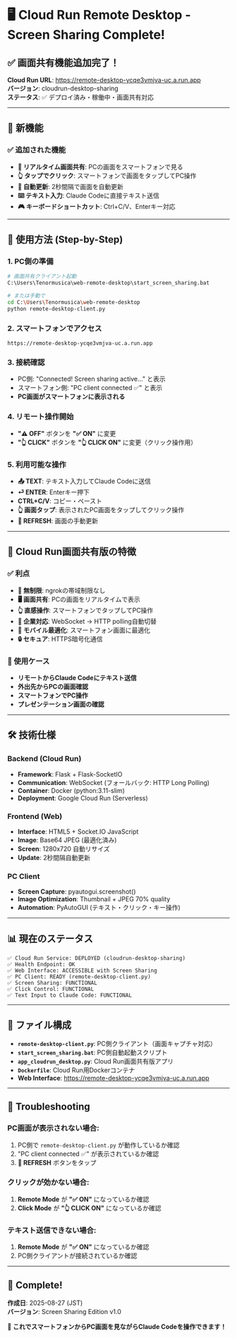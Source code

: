 # 🖥️ Cloud Run Remote Desktop - Screen Sharing Complete!

## ✅ 画面共有機能追加完了！

**Cloud Run URL**: https://remote-desktop-ycqe3vmjva-uc.a.run.app  
**バージョン**: cloudrun-desktop-sharing  
**ステータス**: ✅ デプロイ済み・稼働中・画面共有対応

---

## 🚀 新機能

### ✅ 追加された機能
- **📱 リアルタイム画面共有**: PCの画面をスマートフォンで見る
- **👆 タップでクリック**: スマートフォンで画面をタップしてPC操作
- **🔄 自動更新**: 2秒間隔で画面を自動更新
- **⌨️ テキスト入力**: Claude Codeに直接テキスト送信
- **🎮 キーボードショートカット**: Ctrl+C/V、Enterキー対応

---

## 📱 使用方法 (Step-by-Step)

### 1. **PC側の準備**
```bash
# 画面共有クライアント起動
C:\Users\Tenormusica\web-remote-desktop\start_screen_sharing.bat

# または手動で
cd C:\Users\Tenormusica\web-remote-desktop
python remote-desktop-client.py
```

### 2. **スマートフォンでアクセス**
```
https://remote-desktop-ycqe3vmjva-uc.a.run.app
```

### 3. **接続確認**
- PC側: "Connected! Screen sharing active..." と表示
- スマートフォン側: "PC client connected ✅" と表示
- **PC画面がスマートフォンに表示される**

### 4. **リモート操作開始**
- **"⚠️ OFF"** ボタンを **"✅ ON"** に変更
- **"👆 CLICK"** ボタンを **"👆 CLICK ON"** に変更（クリック操作用）

### 5. **利用可能な操作**
- **📤 TEXT**: テキスト入力してClaude Codeに送信
- **⏎ ENTER**: Enterキー押下
- **CTRL+C/V**: コピー・ペースト
- **👆 画面タップ**: 表示されたPC画面をタップしてクリック操作
- **🔄 REFRESH**: 画面の手動更新

---

## 🌟 Cloud Run画面共有版の特徴

### ✅ 利点
- **🚀 無制限**: ngrokの帯域制限なし
- **🖥️ 画面共有**: PCの画面をリアルタイムで表示
- **👆 直感操作**: スマートフォンでタップしてPC操作
- **🏢 企業対応**: WebSocket → HTTP polling自動切替
- **📱 モバイル最適化**: スマートフォン画面に最適化
- **🔒 セキュア**: HTTPS暗号化通信

### 🎯 使用ケース
- **リモートからClaude Codeにテキスト送信**
- **外出先からPCの画面確認**
- **スマートフォンでPC操作**
- **プレゼンテーション画面の確認**

---

## 🛠️ 技術仕様

### Backend (Cloud Run)
- **Framework**: Flask + Flask-SocketIO
- **Communication**: WebSocket (フォールバック: HTTP Long Polling)
- **Container**: Docker (python:3.11-slim)
- **Deployment**: Google Cloud Run (Serverless)

### Frontend (Web)
- **Interface**: HTML5 + Socket.IO JavaScript
- **Image**: Base64 JPEG (最適化済み)
- **Screen**: 1280x720 自動リサイズ
- **Update**: 2秒間隔自動更新

### PC Client
- **Screen Capture**: pyautogui.screenshot()
- **Image Optimization**: Thumbnail + JPEG 70% quality
- **Automation**: PyAutoGUI (テキスト・クリック・キー操作)

---

## 📊 現在のステータス

```
✅ Cloud Run Service: DEPLOYED (cloudrun-desktop-sharing)
✅ Health Endpoint: OK
✅ Web Interface: ACCESSIBLE with Screen Sharing
✅ PC Client: READY (remote-desktop-client.py)
✅ Screen Sharing: FUNCTIONAL
✅ Click Control: FUNCTIONAL
✅ Text Input to Claude Code: FUNCTIONAL
```

---

## 🔧 ファイル構成

- **`remote-desktop-client.py`**: PC側クライアント（画面キャプチャ対応）
- **`start_screen_sharing.bat`**: PC側自動起動スクリプト
- **`app_cloudrun_desktop.py`**: Cloud Run画面共有版アプリ
- **`Dockerfile`**: Cloud Run用Dockerコンテナ
- **Web Interface**: https://remote-desktop-ycqe3vmjva-uc.a.run.app

---

## 🚨 Troubleshooting

### PC画面が表示されない場合:
1. PC側で `remote-desktop-client.py` が動作しているか確認
2. "PC client connected ✅" が表示されているか確認
3. **🔄 REFRESH** ボタンをタップ

### クリックが効かない場合:
1. **Remote Mode** が **"✅ ON"** になっているか確認
2. **Click Mode** が **"👆 CLICK ON"** になっているか確認

### テキスト送信できない場合:
1. **Remote Mode** が **"✅ ON"** になっているか確認
2. PC側クライアントが接続されているか確認

---

## 📅 Complete!
**作成日**: 2025-08-27 (JST)  
**バージョン**: Screen Sharing Edition v1.0

**🎉 これでスマートフォンからPC画面を見ながらClaude Codeを操作できます！**